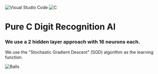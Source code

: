 ![Visual Studio Code](https://img.shields.io/badge/Visual%20Studio%20Code-0078d7.svg?style=for-the-badge&logo=visual-studio-code&logoColor=white)
![C](https://img.shields.io/badge/c-%2300599C.svg?style=for-the-badge&logo=c&logoColor=white)

# Pure C Digit Recognition AI

### We use a 2 hidden layer approach with 16 neurons each.

We use the "Stochastic Gradient Descent" (SGD) algorithm as the learning function.

![Balls](https://cdn.analyticsvidhya.com/wp-content/uploads/2024/10/90857Screenshot-41_LI.webp)
